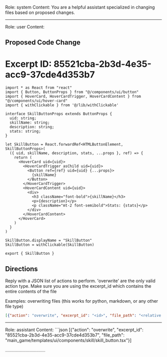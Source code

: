 Role: system
Content: You are a helpful assistant specialized in changing files based on proposed changes.
__________________
Role: user
Content: 
## Proposed Code Change
# Excerpt ID: 85521cba-2b3d-4e35-acc9-37cde4d353b7
```main_game/templates/ui/components/skill/skill_button.tsx
import * as React from "react"
import { Button, ButtonProps } from "@/components/ui/button"
import { HoverCard, HoverCardTrigger, HoverCardContent } from "@/components/ui/hover-card"
import { withClickable } from '@/lib/withClickable'

interface SkillButtonProps extends ButtonProps {
  uid: string;
  skillName: string;
  description: string;
  stats: string;
}

let SkillButton = React.forwardRef<HTMLButtonElement, SkillButtonProps>(
  ({ uid, skillName, description, stats, ...props }, ref) => {
    return (
      <HoverCard uid={uid}>
        <HoverCardTrigger asChild uid={uid}>
          <Button ref={ref} uid={uid} {...props}>
            {skillName}
          </Button>
        </HoverCardTrigger>
        <HoverCardContent uid={uid}>
          <div>
            <h3 className="font-bold">{skillName}</h3>
            <p>{description}</p>
            <p className="mt-2 font-semibold">Stats: {stats}</p>
          </div>
        </HoverCardContent>
      </HoverCard>
    )
  }
)

SkillButton.displayName = "SkillButton"
SkillButton = withClickable(SkillButton)

export { SkillButton }
```

## Directions
Reply with a JSON list of actions to perform. 'overwrite' are the only valid action type. 
Make sure you are using the excerpt_id which contains the entire contents of the file

Examples:
overwriting files (this works for python, markdown, or any other file type)
```json output_example1
[{"action": "overwrite", "excerpt_id": "<id>", "file_path": "<relative file path>"}]
```

__________________
Role: assistant
Content: ```json
[{"action": "overwrite", "excerpt_id": "85521cba-2b3d-4e35-acc9-37cde4d353b7", "file_path": "main_game/templates/ui/components/skill/skill_button.tsx"}]
```
__________________
